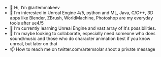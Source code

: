 - 👋 Hi, I’m @artemmakeev
- 👀 I’m interested in Unreal Engine 4/5, python and ML, Java, C/C++, 3D apps like Blender, ZBrush, WorldMachine, Photoshop are my everyday tools after ue4/5
- 🌱 I’m currently learning Unreal Engine and vast array of it's possibilities.
- 💞️ I’m maybe looking to collaborate, especially need someone who does sound/music and those who do character animation best if you know unreal, but later on that
- 📫 How to reach me on twitter.com/artemsolar shoot a private message

<!---
artemmakeev/artemmakeev is a ✨ special ✨ repository because its `README.md` (this file) appears on your GitHub profile.
You can click the Preview link to take a look at your changes.
--->
